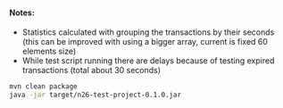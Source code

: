#### Notes:

 * Statistics calculated with grouping the transactions by their seconds (this can be improved with using a bigger array, current is fixed 60 elements size)
 * While test script running there are delays because of testing expired transactions (total about 30 seconds)

```bash
mvn clean package
java -jar target/n26-test-project-0.1.0.jar
```
